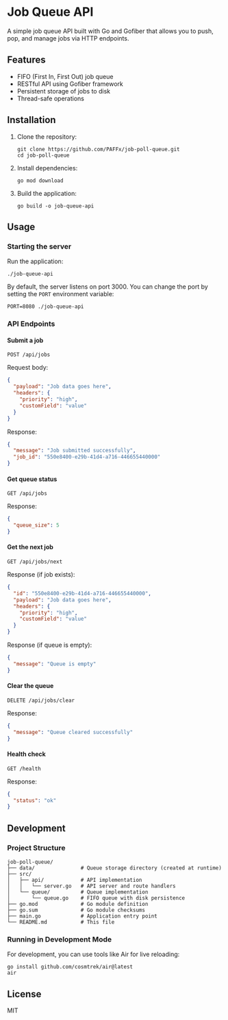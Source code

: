 # Job Queue API

A simple job queue API built with Go and Gofiber that allows you to push, pop, and manage jobs via HTTP endpoints.

## Features

- FIFO (First In, First Out) job queue
- RESTful API using Gofiber framework
- Persistent storage of jobs to disk
- Thread-safe operations

## Installation

1. Clone the repository:
   ```
   git clone https://github.com/PAFFx/job-poll-queue.git
   cd job-poll-queue
   ```

2. Install dependencies:
   ```
   go mod download
   ```

3. Build the application:
   ```
   go build -o job-queue-api
   ```

## Usage

### Starting the server

Run the application:
```
./job-queue-api
```

By default, the server listens on port 3000. You can change the port by setting the `PORT` environment variable:
```
PORT=8080 ./job-queue-api
```

### API Endpoints

#### Submit a job

```
POST /api/jobs
```

Request body:
```json
{
  "payload": "Job data goes here",
  "headers": {
    "priority": "high",
    "customField": "value"
  }
}
```

Response:
```json
{
  "message": "Job submitted successfully",
  "job_id": "550e8400-e29b-41d4-a716-446655440000"
}
```

#### Get queue status

```
GET /api/jobs
```

Response:
```json
{
  "queue_size": 5
}
```

#### Get the next job

```
GET /api/jobs/next
```

Response (if job exists):
```json
{
  "id": "550e8400-e29b-41d4-a716-446655440000",
  "payload": "Job data goes here",
  "headers": {
    "priority": "high",
    "customField": "value"
  }
}
```

Response (if queue is empty):
```json
{
  "message": "Queue is empty"
}
```

#### Clear the queue

```
DELETE /api/jobs/clear
```

Response:
```json
{
  "message": "Queue cleared successfully"
}
```

#### Health check

```
GET /health
```

Response:
```json
{
  "status": "ok"
}
```

## Development

### Project Structure

```
job-poll-queue/
├── data/               # Queue storage directory (created at runtime)
├── src/
│   ├── api/            # API implementation
│   │   └── server.go   # API server and route handlers
│   └── queue/          # Queue implementation
│       └── queue.go    # FIFO queue with disk persistence
├── go.mod              # Go module definition
├── go.sum              # Go module checksums
├── main.go             # Application entry point
└── README.md           # This file
```

### Running in Development Mode

For development, you can use tools like Air for live reloading:

```
go install github.com/cosmtrek/air@latest
air
```

## License

MIT